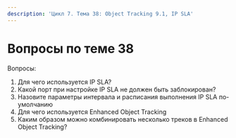 ```yaml
---
description: 'Цикл 7. Тема 38: Object Tracking 9.1, IP SLA'
---
```


# Вопросы по теме 38

Вопросы:  
1. Для чего используется IP SLA?  
2. Какой порт при настройке IP SLA не должен быть заблокирован?  
3. Назовите параметры интервала и расписания выполнения IP SLA по-умолчанию  
4. Для чего используется Enhanced Object Tracking  
5. Каким образом можно комбинировать несколько треков в Enhanced Object Tracking?

